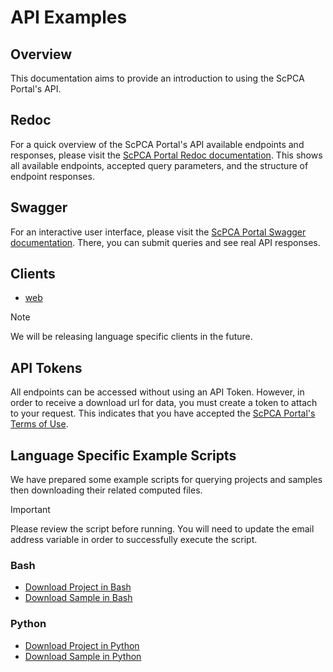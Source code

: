 # API Examples

## Overview

This documentation aims to provide an introduction to using the ScPCA Portal's API.

## Redoc

For a quick overview of the ScPCA Portal's API available endpoints and responses, please visit the [ScPCA Portal Redoc documentation](https://api.scpca.alexslemonade.org/docs/redoc).
This shows all available endpoints, accepted query parameters, and the structure of endpoint responses.

## Swagger

For an interactive user interface, please visit the [ScPCA Portal Swagger documentation](https://api.scpca.alexslemonade.org/docs/swagger).
There, you can submit queries and see real API responses.

## Clients

- [web](https://scpca.alexslemonade.org)

<!-- Should we add an interest form or link to github issue? -->
> [!NOTE]
> We will be releasing language specific clients in the future.

## API Tokens

All endpoints can be accessed without using an API Token.
However, in order to receive a download url for data, you must create a token to attach to your request.
This indicates that you have accepted the [ScPCA Portal's Terms of Use](https://scpca.alexslemonade.org/terms-of-service).

## Language Specific Example Scripts

We have prepared some example scripts for querying projects and samples then downloading their related computed files.

> [!IMPORTANT]
> Please review the script before running.
> You will need to update the email address variable in order to successfully execute the script.

### Bash
- [Download Project in Bash](./download-project.sh)
- [Download Sample in Bash](./download-samples.sh)

### Python
- [Download Project in Python](./download-project.py)
- [Download Sample in Python](./download-samples.py)
